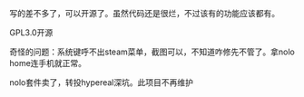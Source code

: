 写的差不多了，可以开源了。虽然代码还是很烂，不过该有的功能应该都有。

GPL3.0开源

奇怪的问题：系统键呼不出steam菜单，截图可以，不知道咋修先不管了。拿nolo home连手机就正常。

nolo套件卖了，转投hypereal深坑。此项目不再维护

